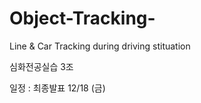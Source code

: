 # Object-Tracking-
Line &amp; Car Tracking during driving stituation

심화전공실습 3조

일정 : 최종발표 12/18 (금)
